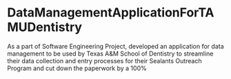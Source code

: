 # DataManagementApplicationForTAMUDentistry

As a part of Software Engineering Project, developed an application for data management to be used by Texas A&M School of Dentistry to streamline their data collection and entry processes for their Sealants Outreach Program and cut down the paperwork by a 100%
